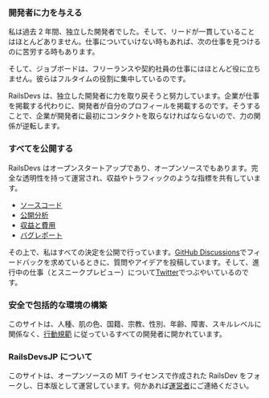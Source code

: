 ### 開発者に力を与える

私は過去 2 年間、独立した開発者でした。そして、リードが一貫していることはほとんどありません。仕事についていけない時もあれば、次の仕事を見つけるのに苦労する時もあります。

そして、ジョブボードは、フリーランスや契約社員の仕事にはほとんど役に立ちません。彼らはフルタイムの役割に集中しているのです。

RailsDevs は、独立した開発者に力を取り戻そうと努力しています。企業が仕事を掲載する代わりに、開発者が自分のプロフィールを掲載するのです。そうすることで、企業が開発者に最初にコンタクトを取らなければならないので、力の関係が逆転します。

### すべてを公開する

RailsDevs はオープンスタートアップであり、オープンソースでもあります。完全な透明性を持って運営され、収益やトラフィックのような指標を共有しています。

- [ソースコード](https://github.com/joemasilotti/railsdevs.com/)
- [公開分析](https://app.usefathom.com/share/cacnfaan/railsdevs.com)
- [収益と費用](/open)
- [バグレポート](https://app.honeybadger.io/project/EKRGgkQdR0)

その上で、私はすべての決定を公開で行っています。[GitHub Discussions](https://github.com/joemasilotti/railsdevs.com/discussions)でフィードバックを求めているときに、質問やアイデアを投稿しています。そして、進行中の仕事（とスニークプレビュー）について[Twitter](https://twitter.com/joemasilotti)でつぶやいているのです。

### 安全で包括的な環境の構築

このサイトは、人種、肌の色、国籍、宗教、性別、年齢、障害、スキルレベルに関係なく、[行動規範](/conduct) に従っているすべての開発者に開かれています。

### RailsDevsJP について

このサイトは、オープンソースの MIT ライセンスで作成された RailsDev をフォークし、日本版として運営しています。何かあれば[運営者](https://twitter.com/hassasa3)にご連絡ください。
